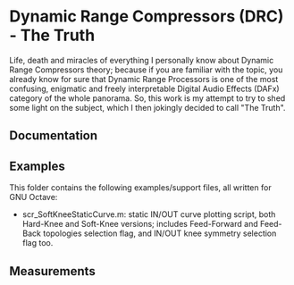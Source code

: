 # Dynamic Range Compressors (DRC) - The Truth

Life, death and miracles of everything I personally know about Dynamic Range Compressors theory; because if you are familiar with the topic, you already know for sure that Dynamic Range Processors is one of the most confusing, enigmatic and freely interpretable Digital Audio Effects (DAFx) category of the whole panorama. 
So, this work is my attempt to try to shed some light on the subject, which I then jokingly decided to call "The Truth".

## Documentation

## Examples
This folder contains the following examples/support files, all written for GNU Octave:
- scr_SoftKneeStaticCurve.m: static IN/OUT curve plotting script, both Hard-Knee and Soft-Knee versions; includes Feed-Forward and Feed-Back topologies selection flag, and IN/OUT knee symmetry selection flag too.

## Measurements

